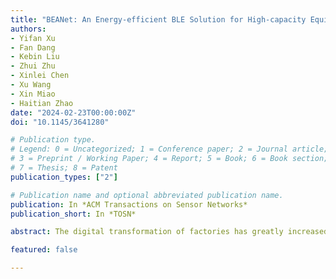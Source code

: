 ```yaml
---
title: "BEANet: An Energy-efficient BLE Solution for High-capacity Equipment Area Network"
authors:
- Yifan Xu
- Fan Dang
- Kebin Liu
- Zhui Zhu
- Xinlei Chen
- Xu Wang
- Xin Miao
- Haitian Zhao
date: "2024-02-23T00:00:00Z"
doi: "10.1145/3641280"

# Publication type.
# Legend: 0 = Uncategorized; 1 = Conference paper; 2 = Journal article;
# 3 = Preprint / Working Paper; 4 = Report; 5 = Book; 6 = Book section;
# 7 = Thesis; 8 = Patent
publication_types: ["2"]

# Publication name and optional abbreviated publication name.
publication: In *ACM Transactions on Sensor Networks*
publication_short: In *TOSN*

abstract: The digital transformation of factories has greatly increased the number of peripherals that need to connect to a network for sensing or control, resulting in a growing demand for a new network category known as the Equipment Area Network (EAN). The EAN is characterized by its cable-free, high-capacity, low-latency, and low-power features. To meet these expectations, we present BEANet, a novel solution designed specifically for EAN that combines a two-stage synchronization mechanism with a time division protocol. We implemented the system using commercially available Bluetooth Low Energy (BLE) modules and evaluated its performance. Our results show that the network can support up to 150 peripherals with a packet reception rate of 95.4%, which is only 0.9% lower than collision-free BLE transmission. When the cycle time is set to 2 s, the average transmission latency for all peripherals is 0.1 s, while the power consumption is 18.9 μW, which is only half that of systems using LLDN or TSCH. Simulation results also demonstrate that BEANet has the potential to accommodate over 30,000 peripherals under certain configurations.

featured: false

---
```

